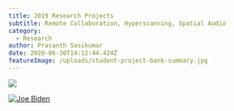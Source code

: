 ```yaml
---
title: 2019 Research Projects
subtitle: Remote Collaboration, Hyperscanning, Spatial Audio
category:
  - Research
author: Prasanth Sasikumar
date: 2020-06-30T14:12:44.424Z
featureImage: /uploads/student-project-bank-summary.jpg
---
```

![](/uploads/student-project-bank-summary.jpg)


[![Joe Biden](/uploads/ISMAR_19_poster_submission_1317)](https://youtu.be/Rr457qBQB5A)
